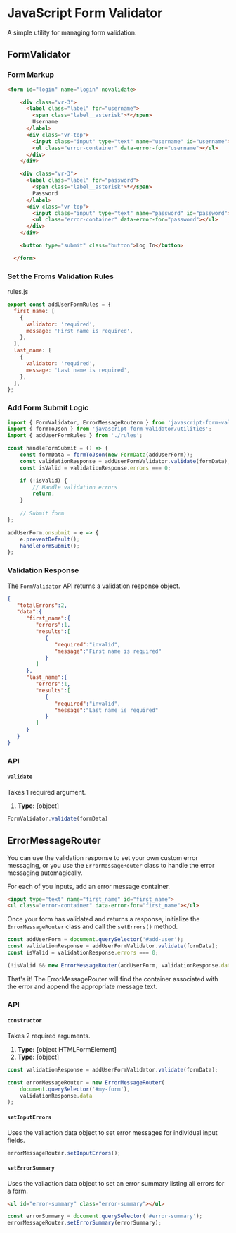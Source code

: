 # JavaScript Form Validator

A simple utility for managing form validation.

## FormValidator

### Form Markup

```html
<form id="login" name="login" novalidate>

    <div class="vr-3">
      <label class="label" for="username">
        <span class="label__asterisk">*</span>
        Username
      </label>
      <div class="vr-top">
        <input class="input" type="text" name="username" id="username">
        <ul class="error-container" data-error-for="username"></ul>
      </div>
    </div>

    <div class="vr-3">
      <label class="label" for="password">
        <span class="label__asterisk">*</span>
        Password
      </label>
      <div class="vr-top">
        <input class="input" type="text" name="password" id="password">
        <ul class="error-container" data-error-for="password"></ul>
      </div>
    </div>

    <button type="submit" class="button">Log In</button>

  </form>
```

### Set the Froms Validation Rules

rules.js
```javascript
export const addUserFormRules = {
  first_name: [
    {
      validator: 'required',
      message: 'First name is required',
    },
  ],
  last_name: [
    {
      validator: 'required',
      message: 'Last name is required',
    },
  ],
};
```

### Add Form Submit Logic
```javascript
import { FormValidator, ErrorMessageRouterm } from 'javascript-form-validator';
import { formToJson } from 'javascript-form-validator/utilities';
import { addUserFormRules } from './rules';

const handleFormSubmit = () => {
    const formData = formToJson(new FormData(addUserForm));
    const validationResponse = addUserFormValidator.validate(formData);
    const isValid = validationResponse.errors === 0;

    if (!isValid) {
        // Handle validation errors
        return;
    }
    
    // Submit form
};

addUserForm.onsubmit = e => {
    e.preventDefault();
    handleFormSubmit();
};
```

### Validation Response
The `FormValidator` API returns a validation response object. 
```json
{
   "totalErrors":2,
   "data":{
      "first_name":{
         "errors":1,
         "results":[
            {
               "required":"invalid",
               "message":"First name is required"
            }
         ]
      },
      "last_name":{
         "errors":1,
         "results":[
            {
               "required":"invalid",
               "message":"Last name is required"
            }
         ]
      }
   }
}
```

### API

#### `validate`

Takes 1 required argument.

1. **Type:** [object]

```javascript
FormValidator.validate(formData)
```

## ErrorMessageRouter
You can use the validation response to set your own custom error messaging, or you use the `ErrorMessageRouter` class to handle the error messaging automagically.

For each of you inputs, add an error message container.
```html
<input type="text" name="first_name" id="first_name">
<ul class="error-container" data-error-for="first_name"></ul>
```

Once your form has validated and returns a response, initialize the `ErrorMessageRouter` class and call the `setErrors()` method.

```javascript
const addUserForm = document.querySelector('#add-user');
const validationResponse = addUserFormValidator.validate(formData); 
const isValid = validationResponse.errors === 0;

(!isValid && new ErrorMessageRouter(addUserForm, validationResponse.data).setInputErrors());
```

That's it! The ErrorMessageRouter will find the container associated with the error and append the appropriate message text.

### API

#### `constructor`

Takes 2 required arguments.

1. **Type:** [object HTMLFormElement]
2. **Type:** [object]

```javascript
const validationResponse = addUserFormValidator.validate(formData);

const errorMessageRouter = new ErrorMessageRouter(
    document.querySelector('#my-form'),
    validationResponse.data
);
```

#### `setInputErrors`

Uses the valiadtion data object to set error messages for individual input fields.

```javascript
errorMessageRouter.setInputErrors();
```

#### `setErrorSummary`

Uses the valiadtion data object to set an error summary listing all errors for a form.
```html
<ul id="error-summary" class="error-summary"></ul>
```
```javascript
const errorSummary = document.querySelector('#error-summary');
errorMessageRouter.setErrorSummary(errorSummary);
```
